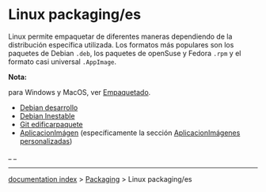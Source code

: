 # Linux packaging/es
Linux permite empaquetar de diferentes maneras dependiendo de la distribución específica utilizada. Los formatos más populares son los paquetes de Debian `.deb`, los paquetes de openSuse y Fedora `.rpm` y el formato casi universal `.AppImage`.


**Nota:**

para Windows y MacOS, ver [Empaquetado](Packaging/es.md).

-   [Debian desarrollo](Debian_development/es.md)
-   [Debian Inestable](Debian_Unstable/es.md)
-   [Git edificarpaquete](Git_buildpackage/es.md)
-   [AplicacionImágen](AppImage/es.md) (específicamente la sección [AplicacionImágenes personalizadas](AppImage/es#AplicacionImágenes_personalizadas.md))




_ _

---
[documentation index](../README.md) > [Packaging](Category_Packaging.md) > Linux packaging/es

